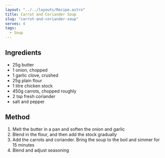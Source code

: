 ```yaml
---
layout: "../../layouts/Recipe.astro"
title: Carrot and Coriander Soup
slug: "carrot-and-coriander-soup"
serves: 4
tags:
  - Soup
---
```


## Ingredients

- 25g butter
- 1 onion, chopped
- 1 garlic clove, crushed
- 25g plain flour
- 1 litre chicken stock
- 450g carrots, chopped roughly
- 2 tsp fresh coriander
- salt and pepper

## Method

1. Melt the butter in a pan and soften the onion and garlic
1. Blend in the flour, and then add the stock gradually
1. Add the carrots and coriander. Bring the soup to the boil and simmer for 15 minutes
1. Blend and adjust seasoning
